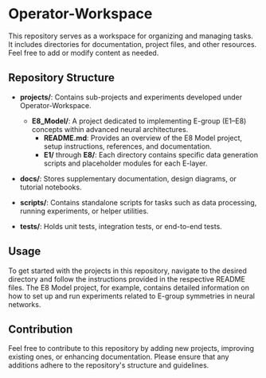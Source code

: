 # Operator-Workspace

This repository serves as a workspace for organizing and managing tasks. It includes directories for documentation, project files, and other resources. Feel free to add or modify content as needed.

## Repository Structure

- **projects/**: Contains sub-projects and experiments developed under Operator-Workspace.
  - **E8_Model/**: A project dedicated to implementing E-group (E1–E8) concepts within advanced neural architectures.
    - **README.md**: Provides an overview of the E8 Model project, setup instructions, references, and documentation.
    - **E1/** through **E8/**: Each directory contains specific data generation scripts and placeholder modules for each E-layer.

- **docs/**: Stores supplementary documentation, design diagrams, or tutorial notebooks.
- **scripts/**: Contains standalone scripts for tasks such as data processing, running experiments, or helper utilities.
- **tests/**: Holds unit tests, integration tests, or end-to-end tests.

## Usage

To get started with the projects in this repository, navigate to the desired directory and follow the instructions provided in the respective README files. The E8 Model project, for example, contains detailed information on how to set up and run experiments related to E-group symmetries in neural networks.

## Contribution

Feel free to contribute to this repository by adding new projects, improving existing ones, or enhancing documentation. Please ensure that any additions adhere to the repository's structure and guidelines.
